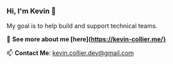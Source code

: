 

### Hi, I'm Kevin 👋

My goal is to help build and support technical teams.

🌵 **See more about me [here](https://kevin-collier.me/}**

📫 **Contact Me**: [kevin.collier.dev@gmail.com](mailto:kevin.collier.dev@gmail.com)
